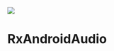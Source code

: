 [![](https://jitpack.io/v/dsokolov/RxAndroidAudio.svg)](https://jitpack.io/#dsokolov/RxAndroidAudio)

# RxAndroidAudio
